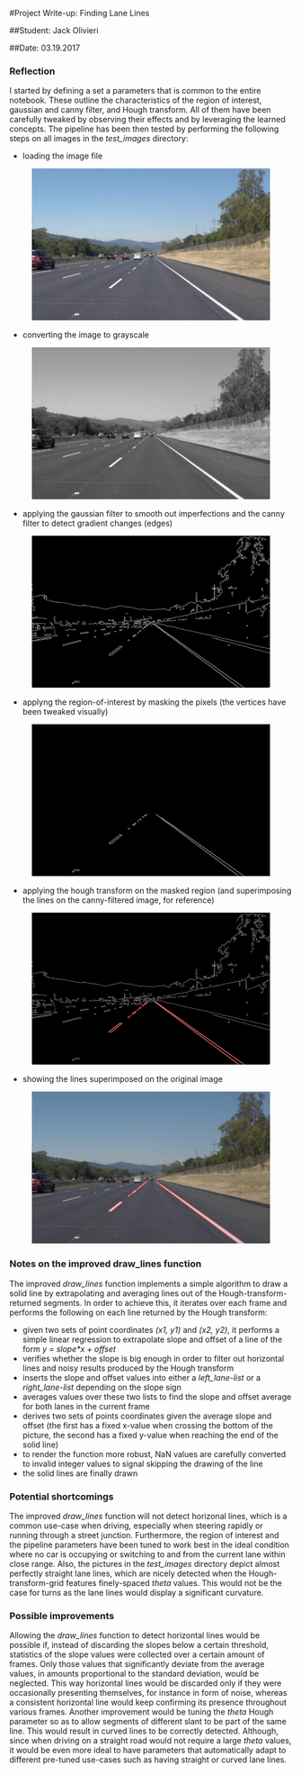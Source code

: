 #Project Write-up: Finding Lane Lines

##Student: Jack Olivieri

##Date: 03.19.2017

### Reflection

I started by defining a set a parameters that is common to the entire notebook. These outline the characteristics of the region of interest, gaussian and canny filter, and Hough transform. All of them have been carefully tweaked by observing their effects and by leveraging the learned concepts. The pipeline has been then tested by performing the following steps on all images in the *test_images* directory:

- loading the image file
<p></p> 
<figure>
 <img src="./test_images/solidWhiteRight.jpg" width="480" height="270" alt="loaded_img"/>
</figure>
 <p></p> 

- converting the image to grayscale
<p></p> 
<figure>
 <img src="./test_images_output/solidWhiteRight_gray.jpg" width="480" height="270" alt="loaded_img"/>
</figure>
 <p></p>
 
- applying the gaussian filter to smooth out imperfections and the canny filter to detect gradient changes (edges)
<p></p> 
<figure>
 <img src="./test_images_output/solidWhiteRight_canny.jpg" width="480" height="270" alt="loaded_img"/>
</figure>
 <p></p>

- applyng the region-of-interest by masking the pixels (the vertices have been tweaked visually)
<p></p> 
<figure>
 <img src="./test_images_output/solidWhiteRight_roi.jpg" width="480" height="270" alt="loaded_img"/>
</figure>
 <p></p>
 
- applying the hough transform on the masked region (and superimposing the lines on the canny-filtered image, for reference)
<p></p> 
<figure>
 <img src="./test_images_output/solidWhiteRight_lines_over_canny.jpg" width="480" height="270" alt="loaded_img"/>
</figure>
 <p></p>
 
- showing the lines superimposed on the original image
<p></p> 
<figure>
 <img src="./test_images_output/solidWhiteRight_lines_over_image.jpg" width="480" height="270" alt="loaded_img"/>
</figure>
 <p></p>

### Notes on the improved draw_lines function
The improved *draw_lines* function implements a simple algorithm to draw a solid line by extrapolating and averaging lines out of the Hough-transform-returned segments.
In order to achieve this, it iterates over each frame and performs the following on each line returned by the Hough transform:

- given two sets of point coordinates *(x1, y1)* and *(x2, y2)*, it performs a simple linear regression to extrapolate slope and offset of a line of the form *y = slope\*x + offset*
- verifies whether the slope is big enough in order to filter out horizontal lines and noisy results produced by the Hough transform
- inserts the slope and offset values into either a *left_lane-list* or a *right_lane-list* depending on the slope sign
- averages values over these two lists to find the slope and offset average for both lanes in the current frame
- derives two sets of points coordinates given the average slope and offset (the first has a fixed x-value when crossing the bottom of the picture, the second has a fixed y-value when reaching the end of the solid line)
- to render the function more robust, NaN values are carefully converted to invalid integer values to signal skipping the drawing of the line
- the solid lines are finally drawn

### Potential shortcomings

The improved *draw_lines* function will not detect horizonal lines, which is a common use-case when driving, especially when steering rapidly or running through a street junction.
Furthermore, the region of interest and the pipeline parameters have been tuned to work best in the ideal condition where no car is occupying or switching to and from the current lane within close range.
Also, the pictures in the *test_images* directory depict almost perfectly straight lane lines, which are nicely detected when the Hough-transform-grid features finely-spaced *theta* values. This would not be the case for turns as the lane lines would display a significant curvature.

### Possible improvements

Allowing the *draw_lines* function to detect horizontal lines would be possible if, instead of discarding the slopes below a certain threshold, statistics of the slope values were collected over a certain amount of frames. Only those values that significantly deviate from the average values, in amounts proportional to the standard deviation, would be neglected. This way horizontal lines would be discarded only if they were occasionally presenting themselves, for instance in form of noise, whereas a consistent horizontal line would keep confirming its presence throughout various frames.
Another improvement would be tuning the *theta* Hough parameter so as to allow segments of different slant to be part of the same line. This would result in curved lines to be correctly detected. Although, since when driving on a straight road would not require a large *theta* values, it would be even more ideal to have parameters that automatically adapt to different pre-tuned use-cases such as having straight or curved lane lines.